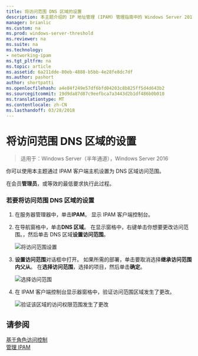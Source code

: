 ```yaml
---
title: 将访问范围 DNS 区域的设置
description: 本主题介绍的 IP 地址管理 (IPAM) 管理指南中的 Windows Server 2016 的一部分。
manager: brianlic
ms.custom: na
ms.prod: windows-server-threshold
ms.reviewer: na
ms.suite: na
ms.technology:
- networking-ipam
ms.tgt_pltfrm: na
ms.topic: article
ms.assetid: 6a211dde-80eb-4888-b5bb-4e28fe8dc7df
ms.author: pashort
author: shortpatti
ms.openlocfilehash: a4e84f249e57df6bfd04203c8b825ff5d4d643b2
ms.sourcegitcommit: 19d9da87d87c9eefbca7a3443d2b1df486b0b010
ms.translationtype: MT
ms.contentlocale: zh-CN
ms.lasthandoff: 03/28/2018
---
```

# <a name="set-access-scope-for-a-dns-zone"></a>将访问范围 DNS 区域的设置

>适用于：Windows Server（半年通道），Windows Server 2016

你可以使用本主题通过 IPAM 客户端主机设置为 DNS 区域访问范围。  
  
在会员**管理员**，或等效的最低要求执行此过程。  
  
### <a name="to-set-the-access-scope-for-a-dns-zone"></a>若要将访问范围 DNS 区域的设置  
  
1.  在服务器管理器中，单击**IPAM**。 显示 IPAM 客户端控制台。  
  
2.  在导航窗格中，单击**DNS 区域**。 在显示窗格中，右键单击你想要更改访问范围。，然后单击 DNS 区域**设置访问范围**。  
  
    ![将访问范围设置](../../media/Set-Access-Scope-for-a-DNS-Zone/ipam_SetAccessScopeOfZone_02.jpg)  
  
3.  **设置访问范围**对话框中打开。 如果所需的部署，单击要取消选择**继承访问范围内父从**。 在**选择访问范围**，选择的项目，然后单击**确定**。  
  
    ![选择访问范围](../../media/Set-Access-Scope-for-a-DNS-Zone/ipam_SetAccessScopeOfZone_03.jpg)  
  
4.  在 IPAM 客户端控制台显示器窗格中，验证访问范围区域发生了更改。  
  
    ![验证该区域的访问权限范围发生了更改](../../media/Set-Access-Scope-for-a-DNS-Zone/ipam_SetAccessScopeOfZone_04.jpg)  
  
## <a name="see-also"></a>请参阅  
[基于角色访问控制](Role-based-Access-Control.md)  
[管理 IPAM](Manage-IPAM.md)  
  


